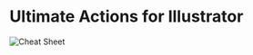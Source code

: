 # Ultimate Actions for Illustrator

![Cheat Sheet](https://raw.githubusercontent.com/ins/UltimateActions-for-Illustrator/master/ua_grid_ai_0.55.png)
